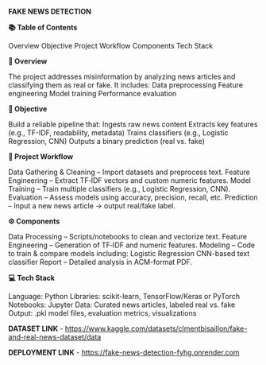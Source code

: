 **FAKE NEWS DETECTION**

**📚 Table of Contents**

Overview
Objective
Project Workflow
Components
Tech Stack

**🌟 Overview**

The project addresses misinformation by analyzing news articles and classifying them as real or fake. It includes:
Data preprocessing
Feature engineering
Model training
Performance evaluation

**🎯 Objective**

Build a reliable pipeline that:
Ingests raw news content
Extracts key features (e.g., TF-IDF, readability, metadata)
Trains classifiers (e.g., Logistic Regression, CNN)
Outputs a binary prediction (real vs. fake)

**🔄 Project Workflow**

Data Gathering & Cleaning – Import datasets and preprocess text.
Feature Engineering – Extract TF‑IDF vectors and custom numeric features.
Model Training – Train multiple classifiers (e.g., Logistic Regression, CNN).
Evaluation – Assess models using accuracy, precision, recall, etc.
Prediction – Input a new news article → output real/fake label.

**⚙️ Components**

Data Processing – Scripts/notebooks to clean and vectorize text.
Feature Engineering – Generation of TF‑IDF and numeric features.
Modeling – Code to train & compare models including:
Logistic Regression
CNN-based text classifier
Report – Detailed analysis in ACM-format PDF.

**💻 Tech Stack**

Language: Python
Libraries: scikit-learn, TensorFlow/Keras or PyTorch
Notebooks: Jupyter
Data: Curated news articles, labeled real vs. fake
Output: .pkl model files, evaluation metrics, visualizations

**DATASET LINK** - https://www.kaggle.com/datasets/clmentbisaillon/fake-and-real-news-dataset/data

**DEPLOYMENT LINK** - https://fake-news-detection-fyhg.onrender.com
